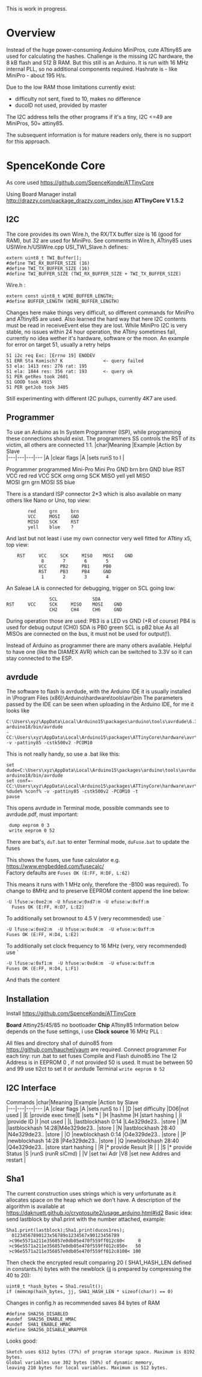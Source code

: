 ﻿This is work in progress.
# Overview
Instead of the huge power-consuming Arduino MiniPros, cute ATtiny85 are used for calculating the hashes. Challenge is the missing I2C hardware, the 8 kB flash and 512 B RAM. But this still is an Arduino.  It is run with 16 MHz internal PLL, so no additional components required. Hashrate is - like MiniPro - about 195 H/s. 

Due to the low RAM those limitations currently exist:
 - difficulty not sent, fixed to 10, makes no difference
 - ducoID not used, provided by master

The I2C address tells the other programs if it's a tiny, I2C <=49 are MiniPros, 50+ attiny85.

The subsequent information is for mature readers only,  there is no support for this approach.


# SpenceKonde Core

As core used https://github.com/SpenceKonde/ATTinyCore

Using Board Manager install http://drazzy.com/package_drazzy.com_index.json
  **ATTinyCore V 1.5.2**


## I2C 

The core provides its own Wire.h, the RX/TX buffer size is 16 (good for RAM), but 32 are used for MiniPro.
See comments in Wire.h, ATtiny85 uses  USIWire.h/USIWire.cpp
USI_TWI_Slave.h defines:

    extern uint8_t TWI_Buffer[];
    #define TWI_RX_BUFFER_SIZE (16)     
    #define TWI_TX_BUFFER_SIZE (16)
    #define TWI_BUFFER_SIZE (TWI_RX_BUFFER_SIZE + TWI_TX_BUFFER_SIZE) 

Wire.h :

    extern const uint8_t WIRE_BUFFER_LENGTH;
    #define BUFFER_LENGTH (WIRE_BUFFER_LENGTH)

Changes here make things very difficult, so different commands for MiniPro and ATtiny85 are used. Also learned the hard way that here I2C contents must be read in receiveEvent else they are lost. 
While MiniPro I2C is very stable, no issues within 24 hour operation, the ATtiny sometimes fail, currently no idea wether it's hardware, software or the moon. An example for error on target 51, usually a retry helps

    51 i2c req Exc: [Errno 19] ENODEV
    51 ERR Sta Komisch? K			    <- query failed
    53 ela: 1413 res: 276 rat: 195
    51 ela: 1844 res: 356 rat: 193  	<- query ok
    51 PER getRes took 2601
    51 GOOD took 4915
    51 PER getJob took 3405

Still experimenting with different I2C pullups, currently 4K7 are used.
    
    

## Programmer

To use an Arduino as In System Programmer (ISP),  while programming these connections should exist. The programmers SS controls the RST of its victim, all others are connected 1:1. 
|char|Meaning       |Example       |Action by Slave                    
|---|---|---|---
|A   |clear flags        |A              |sets runS to I                     |
  
  Programmer			programmed
    Mini-Pro			Mini Pro 
    GND 	brn		brn 	GND
				blue	RST
    VCC 	red		red		VCC	
    SCK 	orng		orng	SCK
    MISO	yell		yell	MISO	
    MOSI	grn		grn 	MOSI
    SS  	blue

There is a standard ISP connector 2*3 which is also available on many others like Nano or Uno, top view:

			red 	grn		brn
			VCC  	MOSI 	GND
			MISO	SCK		RST
			yell	blue	?

And last but not least i use my own connector very well fitted for ATtiny x5, 
top view:

		RST		VCC		SCK		MISO	MOSI	GND
				 8		 7		 6		 5
				VCC		PB2		PB1		PB0		
				RST		PB3		PB4		GND
				 1		 2		 3		 4
				 
An Saleae LA is connected for debugging, trigger on SCL going low:

				    SCL				SDA
    RST		VCC		SCK		MISO	MOSI	GND
				    CH2		CH4		CH6		GND
         
During operation those are used:
PB3 is a LED vs GND (+R of course)
PB4 is used for debug output (CH0)
SDA is PB0 green
SCL is pB2 blue
As all MISOs are connected on the bus, it must not be used for output(!).

Instead of Arduino as programmer there are many others available. Helpful to have one (like the DIAMEX AVR) which can be switched to 3.3V so it can stay connected to the ESP.

## avrdude
The software to flash is avrdude, with the Arduino IDE it is usually installed in 
    \Program Files (x86)\Arduino\hardware\tools\avr\bin
The parameters passed by the IDE can be seen when uploading in the Arduino IDE, for me it looks like

    C:\Users\xyz\AppData\Local\Arduino15\packages\arduino\tools\avrdude\6.3.0-arduino18/bin/avrdude 
    -CC:\Users\xyz\AppData\Local\Arduino15\packages\ATTinyCore\hardware\avr\1.5.2/avrdude.conf
    -v -pattiny85 -cstk500v2 -PCOM10

This is not really handy, so  use a .bat like this:

    set dude=C:\Users\xyz\AppData\Local\Arduino15\packages\arduino\tools\avrdude\6.3.0-arduino18/bin/avrdude
    set conf=-CC:\Users\xyz\AppData\Local\Arduino15\packages\ATTinyCore\hardware\avr\1.5.2/avrdude.conf
    %dude% %conf% -v -pattiny85 -cstk500v2 -PCOM10 -t
    pause
This opens avrdude in Terminal mode, possible commands see to avrdude.pdf, must important:

     dump eeprom 0 3
     write eeprom 0 52

 There are  bat's,  `duT.bat`  to enter Terminal mode, `duFuse.bat` to update the fuses 

This shows the fuses, use fuse calculator e.g. https://www.engbedded.com/fusecalc/  
Factory defaults are `Fuses OK (E:FF, H:DF, L:62)`

This means it runs with 1 MHz only, therefore the -B100 was required). To change to 8MHz and to preserve EEPROM content append the line below:

    -U lfuse:w:0xe2:m -U hfuse:w:0xd7:m -U efuse:w:0xff:m
      Fuses OK (E:FF, H:D7, L:E2)

To additionally set brownout to 4.5 V (very  recommended) use `

    -U lfuse:w:0xe2:m  -U hfuse:w:0xd4:m  -U efuse:w:0xff:m
    Fuses OK (E:FF, H:D4, L:E2)

To additionally set clock frequency to 16 MHz (very, very  recommended) use `

    -U lfuse:w:0xf1:m  -U hfuse:w:0xd4:m  -U efuse:w:0xff:m
    Fuses OK (E:FF, H:D4, L:F1)

  And thats the content   



## Installation
Install https://github.com/SpenceKonde/ATTinyCore

**Board** Attiny25/45/85 no bootloader
**Chip** ATtiny85
Information below depends on the fuse settings, i use
**Clock source** 16 MHz PLL
:

All files and directory sha1 of duino85 from https://github.com/hauchel/yaum
are required.
Connect programmer
For each tiny:
run .bat to set fuses
Compile and Flash duino85.ino
The I2 Address is in EEPROM 0 , if not provided 50 is used. It must be between 50 and 99
use ti2ct to set it or avrdude Terminal  `write eeprom 0 52`

## I2C Interface 
Commands
|char|Meaning       |Example       |Action by Slave                    
|---|---|---|---
|A   |clear flags        |A              |sets runS to I                     |
|D   |set difficulty     |D06|not used                                          |
|E   |provide exec time|E     |sets *                             |
|H   |hashme             |H              |start hashing                      |
|I   |provide ID         |I              |not used                                   |
|L   |lastblockhash 0:14 |L4e329de23..             |store         |
|M   |lastblockhash 14:28|M4e329de23..             |store         |
|N   |lastblockhash 28:40 |N4e329de23..             |store         |
|O   |newblockhash 0:14  |O4e329de23..             |store  |
|P   |newblockhash 14:28  |P4e329de23..             |store  |
|Q   |newblockhash 28:40  |Q4e329de23..             |store start hashing  |
|R   |*  provide Result  |R            |                                   |
|S   |*  provide Status  |S                        |runS (runR slCmd)    |
|V   |set twi Adr        |V8                       |set new Addres and restart |


## Sha1

The current construction uses strings which is very unfortunate as it allocates space on the heap which we don't have. 
 A description of the algorithm is available at https://daknuett.github.io/cryptosuite2/usage_arduino.html#id2
 Basic idea: send lastblock by sha1.print with the number attached, example:

    Sha1.print(lastblock);Sha1.print(ducos1res);
      01234567890123x56789o1234567x90123456789
     >c96e5571a211e356857e0db05e470f559ff012c80<     0
     >c96e5571a211e356857e0db05e470f559ff012c850<   50 
     >c96e5571a211e356857e0db05e470f559ff012c8100< 100

  Then check the encrypted result comparing  20 ( SHA1_HASH_LEN defined in constants.h) bytes with the newblock (jj is prepared by compressing the 40  to 20):

    uint8_t *hash_bytes = Sha1.result();
    if (memcmp(hash_bytes, jj, SHA1_HASH_LEN * sizeof(char)) == 0)  


Changes in config.h as recommended saves 84 bytes of RAM

    #define SHA256_DISABLED
    #undef  SHA256_ENABLE_HMAC
    #undef  SHA1_ENABLE_HMAC
    #define SHA256_DISABLE_WRAPPER

Looks good: 

    Sketch uses 6312 bytes (77%) of program storage space. Maximum is 8192 bytes.
    Global variables use 302 bytes (58%) of dynamic memory,
    leaving 210 bytes for local variables. Maximum is 512 bytes.
    





